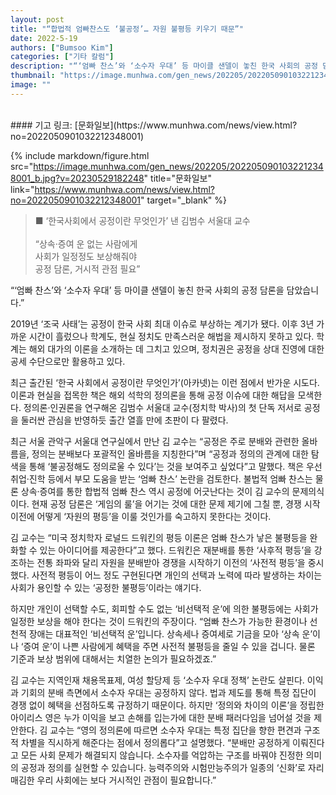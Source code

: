 ```yaml
---
layout: post
title: "“합법적 엄빠찬스도 ‘불공정’… 자원 불평등 키우기 때문”"
date: 2022-5-19
authors: ["Bumsoo Kim"]
categories: ["기타 칼럼"]
description: "“‘엄빠 찬스’와 ‘소수자 우대’ 등 마이클 샌델이 놓친 한국 사회의 공정 담론을 담았습니다.”"
thumbnail: "https://image.munhwa.com/gen_news/202205/2022050901032212348001_b.jpg?v=20230529182248"
image: ""
---
```


<br>
#### 기고 링크: [문화일보](https://www.munhwa.com/news/view.html?no=2022050901032212348001)

{% include markdown/figure.html src="https://image.munhwa.com/gen_news/202205/2022050901032212348001_b.jpg?v=20230529182248" title="문화일보" link="https://www.munhwa.com/news/view.html?no=2022050901032212348001" target="_blank" %}

> ■ ‘한국사회에서 공정이란 무엇인가’ 낸 김범수 서울대 교수 <br><br> “상속·증여 운 없는 사람에게 <br> 사회가 일정정도 보상해줘야 <br> 공정 담론, 거시적 관점 필요”

“‘엄빠 찬스’와 ‘소수자 우대’ 등 마이클 샌델이 놓친 한국 사회의 공정 담론을 담았습니다.”

2019년 ‘조국 사태’는 공정이 한국 사회 최대 이슈로 부상하는 계기가 됐다. 이후 3년 가까운 시간이 흘렀으나 학계도, 현실 정치도 만족스러운 해법을 제시하지 못하고 있다. 학계는 해외 대가의 이론을 소개하는 데 그치고 있으며, 정치권은 공정을 상대 진영에 대한 공세 수단으로만 활용하고 있다.

최근 출간된 ‘한국 사회에서 공정이란 무엇인가’(아카넷)는 이런 점에서 반가운 시도다. 이론과 현실을 접목한 책은 해외 석학의 정의론을 통해 공정 이슈에 대한 해답을 모색한다. 정의론·인권론을 연구해온 김범수 서울대 교수(정치학 박사)의 첫 단독 저서로 공정을 둘러싼 관심을 반영하듯 출간 열흘 만에 초판이 다 팔렸다.

최근 서울 관악구 서울대 연구실에서 만난 김 교수는 “공정은 주로 분배와 관련한 올바름을, 정의는 분배보다 포괄적인 올바름을 지칭한다”며 “공정과 정의의 관계에 대한 탐색을 통해 ‘불공정해도 정의로울 수 있다’는 것을 보여주고 싶었다”고 말했다. 책은 우선 취업·진학 등에서 부모 도움을 받는 ‘엄빠 찬스’ 논란을 검토한다. 불법적 엄빠 찬스는 물론 상속·증여를 통한 합법적 엄빠 찬스 역시 공정에 어긋난다는 것이 김 교수의 문제의식이다. 현재 공정 담론은 ‘게임의 룰’을 어기는 것에 대한 문제 제기에 그칠 뿐, 경쟁 시작 이전에 어떻게 ‘자원의 평등’을 이룰 것인가를 숙고하지 못한다는 것이다.

김 교수는 “미국 정치학자 로널드 드워킨의 평등 이론은 엄빠 찬스가 낳은 불평등을 완화할 수 있는 아이디어를 제공한다”고 했다. 드워킨은 재분배를 통한 ‘사후적 평등’을 강조하는 전통 좌파와 달리 자원을 분배받아 경쟁을 시작하기 이전의 ‘사전적 평등’을 중시했다. 사전적 평등이 어느 정도 구현된다면 개인의 선택과 노력에 따라 발생하는 차이는 사회가 용인할 수 있는 ‘공정한 불평등’이라는 얘기다.

하지만 개인이 선택할 수도, 회피할 수도 없는 ‘비선택적 운’에 의한 불평등에는 사회가 일정한 보상을 해야 한다는 것이 드워킨의 주장이다. “엄빠 찬스가 가능한 환경이나 선천적 장애는 대표적인 ‘비선택적 운’입니다. 상속세나 증여세로 기금을 모아 ‘상속 운’이나 ‘증여 운’이 나쁜 사람에게 혜택을 주면 사전적 불평등을 줄일 수 있을 겁니다. 물론 기준과 보상 범위에 대해서는 치열한 논의가 필요하겠죠.”

김 교수는 지역인재 채용목표제, 여성 할당제 등 ‘소수자 우대 정책’ 논란도 살핀다. 이익과 기회의 분배 측면에서 소수자 우대는 공정하지 않다. 법과 제도를 통해 특정 집단이 경쟁 없이 혜택을 선점하도록 규정하기 때문이다. 하지만 ‘정의와 차이의 이론’을 정립한 아이리스 영은 누가 이익을 보고 손해를 입는가에 대한 분배 패러다임을 넘어설 것을 제안한다. 김 교수는 “영의 정의론에 따르면 소수자 우대는 특정 집단을 향한 편견과 구조적 차별을 직시하게 해준다는 점에서 정의롭다”고 설명했다. “분배만 공정하게 이뤄진다고 모든 사회 문제가 해결되지 않습니다. 소수자를 억압하는 구조를 바꿔야 진정한 의미의 공정과 정의를 실현할 수 있습니다. 능력주의와 시험만능주의가 일종의 ‘신화’로 자리매김한 우리 사회에는 보다 거시적인 관점이 필요합니다.”

<br>
